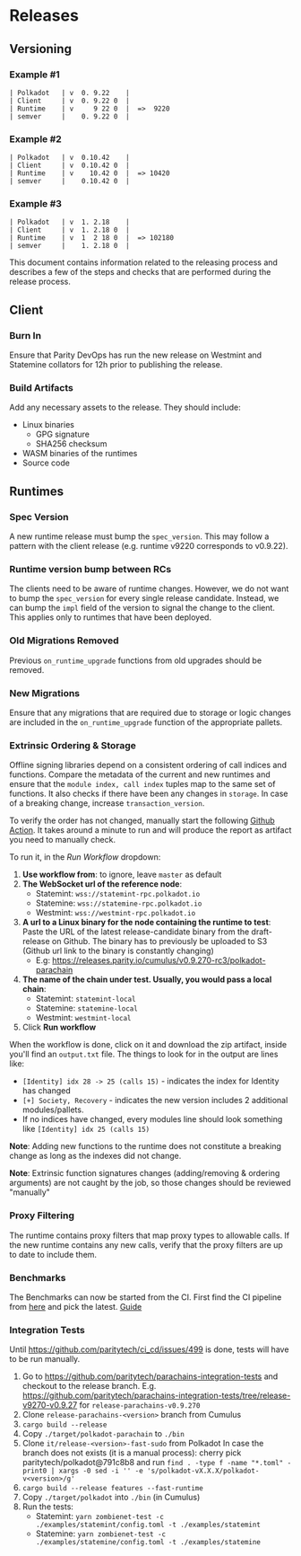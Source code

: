 # Releases

## Versioning

### Example #1

```
| Polkadot   | v  0. 9.22    |
| Client     | v  0. 9.22 0  |
| Runtime    | v     9 22 0  |  =>  9220
| semver     |    0. 9.22 0  |
```

### Example #2

```
| Polkadot   | v  0.10.42    |
| Client     | v  0.10.42 0  |
| Runtime    | v    10.42 0  |  => 10420
| semver     |    0.10.42 0  |
```

### Example #3

```
| Polkadot   | v  1. 2.18    |
| Client     | v  1. 2.18 0  |
| Runtime    | v  1  2 18 0  |  => 102180
| semver     |    1. 2.18 0  |
```


This document contains information related to the releasing process and describes a few of the steps and checks that are
performed during the release process.

## Client

### <a name="burnin"></a>Burn In

Ensure that Parity DevOps has run the new release on Westmint and Statemine collators for 12h prior to publishing the
release.

### Build Artifacts

Add any necessary assets to the release. They should include:

- Linux binaries
    - GPG signature
    - SHA256 checksum
- WASM binaries of the runtimes
- Source code


## Runtimes

### Spec Version

A new runtime release must bump the `spec_version`. This may follow a pattern with the client release (e.g. runtime
v9220 corresponds to v0.9.22).

### Runtime version bump between RCs

The clients need to be aware of runtime changes. However, we do not want to bump the `spec_version` for every single
release candidate. Instead, we can bump the `impl` field of the version to signal the change to the client. This applies
only to runtimes that have been deployed.

### Old Migrations Removed

Previous `on_runtime_upgrade` functions from old upgrades should be removed.

### New Migrations

Ensure that any migrations that are required due to storage or logic changes are included in the `on_runtime_upgrade`
function of the appropriate pallets.

### Extrinsic Ordering & Storage

Offline signing libraries depend on a consistent ordering of call indices and
functions. Compare the metadata of the current and new runtimes and ensure that
the `module index, call index` tuples map to the same set of functions. It also checks if there have been any changes in `storage`. In case of a breaking change, increase `transaction_version`.

To verify the order has not changed, manually start the following [Github Action](https://github.com/paritytech/cumulus/actions/workflows/extrinsic-ordering-check-from-bin.yml). It takes around a minute to run and will produce the report as artifact you need to manually check.

To run it, in the _Run Workflow_ dropdown:
1. **Use workflow from**: to ignore, leave `master` as default
2. **The WebSocket url of the reference node**:
	- Statemint: `wss://statemint-rpc.polkadot.io`
    - Statemine: `wss://statemine-rpc.polkadot.io`
    - Westmint: `wss://westmint-rpc.polkadot.io`
3. **A url to a Linux binary for the node containing the runtime to test**: Paste the URL of the latest release-candidate binary from the draft-release on Github. The binary has to previously be uploaded to S3 (Github url link to the binary is constantly changing)
    - E.g: https://releases.parity.io/cumulus/v0.9.270-rc3/polkadot-parachain
4. **The name of the chain under test. Usually, you would pass a local chain**:
	- Statemint: `statemint-local`
    - Statemine: `statemine-local`
    - Westmint: `westmint-local`
5. Click **Run workflow**

When the workflow is done, click on it and download the zip artifact, inside you'll find an `output.txt` file. The things to look for in the output are lines like:

- `[Identity] idx 28 -> 25 (calls 15)` - indicates the index for Identity has changed
- `[+] Society, Recovery` - indicates the new version includes 2 additional modules/pallets.
- If no indices have changed, every modules line should look something like `[Identity] idx 25 (calls 15)`

**Note**: Adding new functions to the runtime does not constitute a breaking change
as long as the indexes did not change.

**Note**: Extrinsic function signatures changes (adding/removing & ordering arguments) are not caught by the job, so those changes should be reviewed "manually"

### Proxy Filtering

The runtime contains proxy filters that map proxy types to allowable calls. If the new runtime contains any new calls, verify that the proxy filters are up to date to include them.

### Benchmarks

The Benchmarks can now be started from the CI. First find the CI pipeline from [here](https://gitlab.parity.io/parity/mirrors/cumulus/-/pipelines?page=1&scope=all&ref=release-parachains-v9220) and pick the latest.
[Guide](https://github.com/paritytech/ci_cd/wiki/Benchmarks:-cumulus)

### Integration Tests

Until https://github.com/paritytech/ci_cd/issues/499 is done, tests will have to be run manually.
1. Go to https://github.com/paritytech/parachains-integration-tests and checkout to the release branch.
E.g. https://github.com/paritytech/parachains-integration-tests/tree/release-v9270-v0.9.27
for `release-parachains-v0.9.270`
2. Clone `release-parachains-<version>` branch from Cumulus
3. `cargo build --release`
4. Copy `./target/polkadot-parachain` to `./bin`
5. Clone `it/release-<version>-fast-sudo` from Polkadot
In case the branch does not exists (it is a manual process): cherry pick paritytech/polkadot@791c8b8 and run
`find . -type f -name "*.toml" -print0 | xargs -0 sed -i '' -e 's/polkadot-vX.X.X/polkadot-v<version>/g'`
6. `cargo build --release features --fast-runtime`
7. Copy `./target/polkadot` into `./bin` (in Cumulus)
8. Run the tests:
	- Statemint: `yarn zombienet-test -c ./examples/statemint/config.toml -t ./examples/statemint`
	- Statemine: `yarn zombienet-test -c ./examples/statemine/config.toml -t ./examples/statemine`
